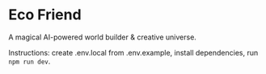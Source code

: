 # Eco Friend
A magical AI-powered world builder & creative universe.

Instructions: create .env.local from .env.example, install dependencies, run `npm run dev`.
